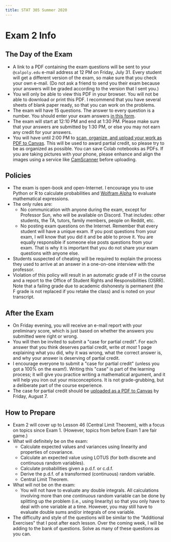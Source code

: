 ```yaml
---
title: STAT 305 Summer 2020
---
```

# Exam 2 Info

## The Day of the Exam

- A link to a PDF containing the exam questions will be sent to your `@calpoly.edu` e-mail address at 12 PM on Friday, July 31. 
Every student will get a different version of the exam, so make sure that you check your own e-mail. (Do not ask a friend to send you 
their exam because your answers will be graded according to the version that I sent you.)
- You will only be able to view this PDF in your browser. You will not be able to download or print this PDF. I recommend that you 
have several sheets of blank paper ready, so that you can work on the problems.
- The exam will have 15 questions. The answer to every question is a number. 
You should enter your exam answers [in this form](https://forms.gle/ga3WadQM66qavinD9). 
- The exam will start at 12:10 PM and end at 1:30 PM. Please make sure that your answers are submitted by 1:30 PM, or else you 
may not earn any credit for your answers.
- You will have until 2:00 PM to [scan, organize, and upload your work as PDF to Canvas](https://canvas.calpoly.edu/courses/25458/assignments/108470). 
This will be used to award partial credit, so please try to be as organized as possible. You can save Colab notebooks as PDFs. 
If you are taking pictures with your phone, please enhance and align the images using a service like 
[CamScanner](https://www.camscanner.com/) before uploading.

## Policies

- The exam is open-book and open-Internet. I encourage you to use Python or R to calculate probabilities and 
[Wolfram Alpha](http://www.wolframalpha.com) to evaluate mathematical expressions.
- The only rules are:
    - No communication with anyone during the exam, except for Professor Sun, who will be available on Discord. 
That includes: other students, the TA, tutors, family members, people on Reddit, etc. 
    - No posting exam questions on the Internet. Remember that every student will have a unique exam. 
If you post questions from your exam, I will know that you did it and be able to prove it. You are equally
responsible if someone else posts questions from your exam. That is why it is important that you do not share 
your exam questions with anyone else.
- Students suspected of cheating will be required to explain the process they used to arrive at an answer 
in a one-on-one interview with the professor.
- Violation of this policy will result in an automatic grade of F in the course and a report to the Office of Student 
Rights and Responsibilities (OSRR). Note that a failing grade due to academic dishonesty is permanent (the F grade 
is not replaced if you retake the class) and is noted on your transcript.

## After the Exam

- On Friday evening, you will receive an e-mail report with your preliminary score, which is just based on whether the answers 
you submitted were right or wrong.
- You will then be invited to submit a "case for partial credit". For each answer that you think deserves partial credit, 
write _at most_ 1 page explaining what you did, why it was wrong, what the correct answer is, and why your answer is 
deserving of partial credit. 
- I encourage everyone to submit a "case for partial credit" (unless you got a 100% on the exam!).
Writing this "case" is part of the learning process; it will give you practice writing a mathematical argument, and it will 
help you iron out your misconceptions. It is not grade-grubbing, but a deliberate part of the course experience.
- The case for partial credit should be [uploaded as a PDF to Canvas](https://canvas.calpoly.edu/courses/25458/assignments/108471) by 
Friday, August 7.

## How to Prepare

- Exam 2 will cover up to Lesson 46 (Central Limit Theorem), with a focus on topics since Exam 1. 
(However, topics from before Exam 1 are fair game.)
- What will definitely be on the exam:
    - Calculate expected values and variances using linearity and properties of covariance.
    - Calculate an expected value using LOTUS (for both discrete and continuous random variables).
    - Calculate probabilities given a p.d.f. or c.d.f.
    - Derive the p.d.f. of a transformed (continuous) random variable.
    - Central Limit Theorem.
- What will not be on the exam:
    - You will not have to evaluate any double integrals. All calculations involving more than one 
    _continuous_ random variable can be done by splitting up the problem (i.e., using linearity) so that 
    you only have to deal with one variable at a time. However, you may still have to 
    evaluate double sums and/or integrals of one variable.
- The difficulty and style of the questions will be similar to the "Additional Exercises" that I post after each lesson. 
Over the coming week, I will be adding to the bank of questions. Solve as many of these questions as you can.
